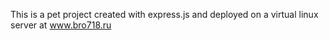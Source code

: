 This is a pet project created with express.js and deployed on a virtual linux server at www.bro718.ru
